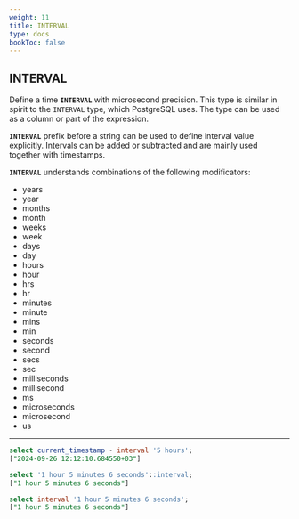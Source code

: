 ```yaml
---
weight: 11
title: INTERVAL
type: docs
bookToc: false
---
```


## INTERVAL

Define a time **`INTERVAL`** with microsecond precision. This type is similar in spirit to the `INTERVAL` type, which PostgreSQL uses.
The type can be used as a column or part of the expression.

**`INTERVAL`** prefix before a string can be used to define interval value explicitly.
Intervals can be added or subtracted and are mainly used together with timestamps.

**`INTERVAL`** understands combinations of the following modificators:

* years
* year
* months
* month
* weeks
* week
* days
* day
* hours
* hour
* hrs
* hr
* minutes
* minute
* mins
* min
* seconds
* second
* secs
* sec
* milliseconds
* millisecond
* ms
* microseconds
* microsecond
* us

---

```SQL
select current_timestamp - interval '5 hours';
["2024-09-26 12:12:10.684550+03"]

select '1 hour 5 minutes 6 seconds'::interval;
["1 hour 5 minutes 6 seconds"]

select interval '1 hour 5 minutes 6 seconds';
["1 hour 5 minutes 6 seconds"]
```
